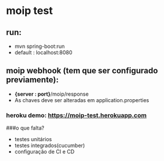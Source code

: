 # moip test

## run:
* mvn spring-boot:run
* default : localhost:8080

## moip webhook (tem que ser configurado previamente):
* **{server : port}**/moip/response
* As chaves deve ser alteradas em application.properties
### heroku demo: https://moip-test.herokuapp.com

###o que falta?
* testes unitários
* testes integrados(cucumber)
* configuração de CI e CD


